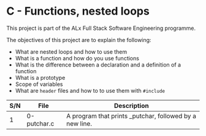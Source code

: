 # C - Functions, nested loops

This project is part of the ALx Full Stack Software Engineering programme.

The objectives of this project are to explain the following:

- What are nested loops and how to use them
- What is a function and how do you use functions
- What is the difference between a declaration and a definition of a function
- What is a prototype
- Scope of variables
- What are `header` files and how to to use them with `#include`

| S/N | File | Description |
|-----| ---------- | ------------------ |
| 1 | 0-putchar.c | A program that prints _putchar, followed by a new line. |
